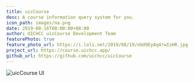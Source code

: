 ```yaml
---
title: uicCourse
desc: A course information query system for you.
icon_path: images/na.png
date: 2019-08-16T00:00:00+08:00
author: UICHCC uicCourse Development Team
featurePhoto: true
feature_photo_url: https://i.loli.net/2019/08/19/oUd9EyAq4rwIzHR.jpg
project_url: https://course.uichcc.app/
github_url: https://github.com/uichcc/uicCourse
---
```


![uicCourse UI](https://i.loli.net/2019/08/17/h7WI2uGkdJxVOHn.jpg)
